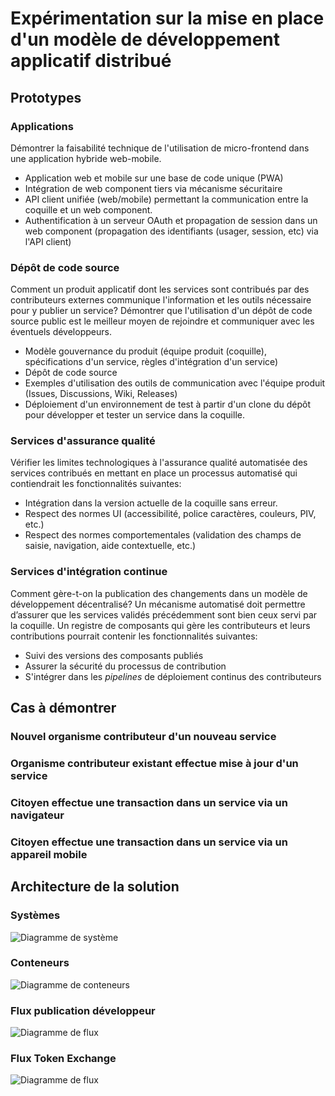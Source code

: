 # Expérimentation sur la mise en place d'un modèle de développement applicatif distribué

## Prototypes

### Applications

Démontrer la faisabilité technique de l'utilisation de micro-frontend dans une application hybride web-mobile. 

* Application web et mobile sur une base de code unique (PWA) 
* Intégration de web component tiers via mécanisme sécuritaire
* API client unifiée (web/mobile) permettant la communication entre la coquille et un web component.  
* Authentification à un serveur OAuth et propagation de session dans un web component (propagation des identifiants (usager, session, etc) via l'API client) 

### Dépôt de code source

Comment un produit applicatif dont les services sont contribués par des contributeurs externes communique l'information et les outils nécessaire pour y publier un service? Démontrer que l'utilisation d'un dépôt de code source public est le meilleur moyen de rejoindre et communiquer avec les éventuels développeurs.  

* Modèle gouvernance du produit (équipe produit (coquille), spécifications d'un service, règles d'intégration d'un service) 
* Dépôt de code source 
* Exemples d'utilisation des outils de communication avec l'équipe produit (Issues, Discussions, Wiki, Releases) 
* Déploiement d'un environnement de test à partir d'un clone du dépôt pour développer et tester un service dans la coquille. 

### Services d'assurance qualité

Vérifier les limites technologiques à l'assurance qualité automatisée des services contribués en mettant en place un processus automatisé qui contiendrait les fonctionnalités suivantes: 

* Intégration dans la version actuelle de la coquille sans erreur. 
* Respect des normes UI (accessibilité, police caractères, couleurs, PIV, etc.) 
* Respect des normes comportementales (validation des champs de saisie, navigation, aide contextuelle, etc.) 

### Services d'intégration continue 

Comment gère-t-on la publication des changements dans un modèle de développement décentralisé? Un mécanisme automatisé doit permettre d’assurer que les services validés précédemment sont bien ceux servi par la coquille. Un registre de composants qui gère les contributeurs et leurs contributions pourrait contenir les fonctionnalités suivantes:

* Suivi des versions des composants publiés 
* Assurer la sécurité du processus de contribution
* S'intégrer dans les *pipelines* de déploiement continus des contributeurs

## Cas à démontrer

### Nouvel organisme contributeur d'un nouveau service

### Organisme contributeur existant effectue mise à jour d'un service

### Citoyen effectue une transaction dans un service via un navigateur

### Citoyen effectue une transaction dans un service via un appareil mobile

## Architecture de la solution

### Systèmes
![Diagramme de système](https://www.plantuml.com/plantuml/proxy?cache=no&fmt=svg&src=https://raw.githubusercontent.com/CQEN-QDCE/exp-dev-distribue/main/exp/architecture/systeme.puml)

### Conteneurs
![Diagramme de conteneurs](https://www.plantuml.com/plantuml/proxy?cache=no&fmt=svg&src=https://raw.githubusercontent.com/CQEN-QDCE/exp-dev-distribue/main/exp/architecture/conteneurs.puml)

### Flux publication développeur
![Diagramme de flux](https://www.plantuml.com/plantuml/proxy?cache=no&fmt=svg&src=https://raw.githubusercontent.com/CQEN-QDCE/exp-dev-distribue/main/exp/architecture/fluxPublication.puml)

### Flux Token Exchange
![Diagramme de flux](https://www.plantuml.com/plantuml/proxy?cache=no&fmt=svg&src=https://raw.githubusercontent.com/CQEN-QDCE/exp-dev-distribue/main/exp/architecture/contexteSecurite/propagationContexte.puml)